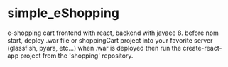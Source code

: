 # simple_eShopping
e-shopping cart frontend with react, backend with javaee 8. 
before npm start, deploy .war file or shoppingCart project into your favorite server (glassfish, pyara, etc...) when .war is deployed then run the create-react-app project from the 'shopping' repository.
